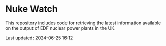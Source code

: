 # Nuke Watch

This repository includes code for retrieving the latest information available on the output of EDF nuclear power plants in the UK.

Last updated: 2024-06-25 16:12
